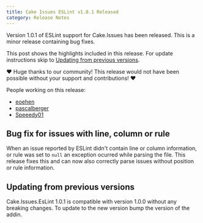 ```yaml
---
title: Cake Issues ESLint v1.0.1 Released
category: Release Notes
---
```


Version 1.0.1 of ESLint support for Cake.Issues has been released.
This is a minor release containing bug fixes.

<!--excerpt-->

This post shows the highlights included in this release.
For update instructions skip to [Updating from previous versions](#updating-from-previous-versions).

❤ Huge thanks to our community! This release would not have been possible without your support and contributions! ❤

People working on this release:

* [eoehen](https://github.com/eoehen)
* [pascalberger](https://github.com/pascalberger)
* [Speeedy01](https://github.com/Speeedy01)

## Bug fix for issues with line, column or rule

When an issue reported by ESLint didn't contain line or column information, or rule was set to `null`
an exception ocurred while parsing the file.
This release fixes this and can now also correctly parse issues without position or rule information.

## Updating from previous versions

Cake.Issues.EsLint 1.0.1 is compatible with version 1.0.0 without any breaking changes.
To update to the new version bump the version of the addin.
